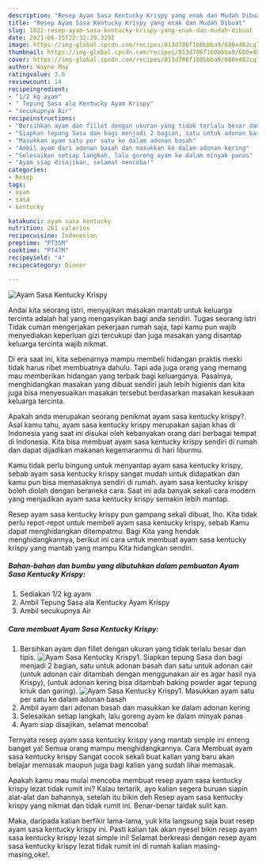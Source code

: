 ```yaml
---
description: "Resep Ayam Sasa Kentucky Krispy yang enak dan Mudah Dibuat"
title: "Resep Ayam Sasa Kentucky Krispy yang enak dan Mudah Dibuat"
slug: 1022-resep-ayam-sasa-kentucky-krispy-yang-enak-dan-mudah-dibuat
date: 2021-06-25T22:32:29.329Z
image: https://img-global.cpcdn.com/recipes/813d786f1b0bbba9/680x482cq70/ayam-sasa-kentucky-krispy-foto-resep-utama.jpg
thumbnail: https://img-global.cpcdn.com/recipes/813d786f1b0bbba9/680x482cq70/ayam-sasa-kentucky-krispy-foto-resep-utama.jpg
cover: https://img-global.cpcdn.com/recipes/813d786f1b0bbba9/680x482cq70/ayam-sasa-kentucky-krispy-foto-resep-utama.jpg
author: Wayne May
ratingvalue: 3.6
reviewcount: 14
recipeingredient:
- "1/2 kg ayam"
- " Tepung Sasa ala Kentucky Ayam Krispy"
- "secukupnya Air"
recipeinstructions:
- "Bersihkan ayam dan fillet dengan ukuran yang tidak terlalu besar dan tipis."
- "Siapkan tepung Sasa dan bagi menjadi 2 bagian, satu untuk adonan basah dan satu untuk adonan cair (untuk adonan cair ditambah dengan menggunakan air es agar hasil nya Krispy), (untuk adonan kering bisa ditambah baking powder agar tepung kriuk dan garing)."
- "Masukkan ayam satu per satu ke dalam adonan basah"
- "Ambil ayam dari adonan basah dan masukkan ke dalam adonan kering"
- "Selesaikan setiap langkah, lalu goreng ayam ke dalam minyak panas"
- "Ayam siap disajikan, selamat mencoba!"
categories:
- Resep
tags:
- ayam
- sasa
- kentucky

katakunci: ayam sasa kentucky 
nutrition: 261 calories
recipecuisine: Indonesian
preptime: "PT35M"
cooktime: "PT47M"
recipeyield: "4"
recipecategory: Dinner

---
```



![Ayam Sasa Kentucky Krispy](https://img-global.cpcdn.com/recipes/813d786f1b0bbba9/680x482cq70/ayam-sasa-kentucky-krispy-foto-resep-utama.jpg)

Andai kita seorang istri, menyajikan masakan mantab untuk keluarga tercinta adalah hal yang mengasyikan bagi anda sendiri. Tugas seorang istri Tidak cuman mengerjakan pekerjaan rumah saja, tapi kamu pun wajib menyediakan keperluan gizi tercukupi dan juga masakan yang disantap keluarga tercinta wajib nikmat.

Di era  saat ini, kita sebenarnya mampu membeli hidangan praktis meski tidak harus ribet membuatnya dahulu. Tapi ada juga orang yang memang mau memberikan hidangan yang terbaik bagi keluarganya. Pasalnya, menghidangkan masakan yang dibuat sendiri jauh lebih higienis dan kita juga bisa menyesuaikan masakan tersebut berdasarkan masakan kesukaan keluarga tercinta. 



Apakah anda merupakan seorang penikmat ayam sasa kentucky krispy?. Asal kamu tahu, ayam sasa kentucky krispy merupakan sajian khas di Indonesia yang saat ini disukai oleh kebanyakan orang dari berbagai tempat di Indonesia. Kita bisa membuat ayam sasa kentucky krispy sendiri di rumah dan dapat dijadikan makanan kegemaranmu di hari liburmu.

Kamu tidak perlu bingung untuk menyantap ayam sasa kentucky krispy, sebab ayam sasa kentucky krispy sangat mudah untuk didapatkan dan kamu pun bisa memasaknya sendiri di rumah. ayam sasa kentucky krispy boleh diolah dengan beraneka cara. Saat ini ada banyak sekali cara modern yang menjadikan ayam sasa kentucky krispy semakin lebih mantap.

Resep ayam sasa kentucky krispy pun gampang sekali dibuat, lho. Kita tidak perlu repot-repot untuk membeli ayam sasa kentucky krispy, sebab Kamu dapat menghidangkan ditempatmu. Bagi Kita yang hendak menghidangkannya, berikut ini cara untuk membuat ayam sasa kentucky krispy yang mantab yang mampu Kita hidangkan sendiri.

<!--inarticleads1-->

##### Bahan-bahan dan bumbu yang dibutuhkan dalam pembuatan Ayam Sasa Kentucky Krispy:

1. Sediakan 1/2 kg ayam
1. Ambil  Tepung Sasa ala Kentucky Ayam Krispy
1. Ambil secukupnya Air




<!--inarticleads2-->

##### Cara membuat Ayam Sasa Kentucky Krispy:

1. Bersihkan ayam dan fillet dengan ukuran yang tidak terlalu besar dan tipis.
<img src="https://img-global.cpcdn.com/steps/c997e644166fa189/160x128cq70/ayam-sasa-kentucky-krispy-langkah-memasak-1-foto.jpg" alt="Ayam Sasa Kentucky Krispy">1. Siapkan tepung Sasa dan bagi menjadi 2 bagian, satu untuk adonan basah dan satu untuk adonan cair (untuk adonan cair ditambah dengan menggunakan air es agar hasil nya Krispy), (untuk adonan kering bisa ditambah baking powder agar tepung kriuk dan garing).
<img src="https://img-global.cpcdn.com/steps/abee48eaccfbeae6/160x128cq70/ayam-sasa-kentucky-krispy-langkah-memasak-2-foto.jpg" alt="Ayam Sasa Kentucky Krispy">1. Masukkan ayam satu per satu ke dalam adonan basah
1. Ambil ayam dari adonan basah dan masukkan ke dalam adonan kering
1. Selesaikan setiap langkah, lalu goreng ayam ke dalam minyak panas
1. Ayam siap disajikan, selamat mencoba!




Ternyata resep ayam sasa kentucky krispy yang mantab simple ini enteng banget ya! Semua orang mampu menghidangkannya. Cara Membuat ayam sasa kentucky krispy Sangat cocok sekali buat kalian yang baru akan belajar memasak maupun juga bagi kalian yang sudah lihai memasak.

Apakah kamu mau mulai mencoba membuat resep ayam sasa kentucky krispy lezat tidak rumit ini? Kalau tertarik, ayo kalian segera buruan siapin alat-alat dan bahannya, setelah itu bikin deh Resep ayam sasa kentucky krispy yang nikmat dan tidak rumit ini. Benar-benar taidak sulit kan. 

Maka, daripada kalian berfikir lama-lama, yuk kita langsung saja buat resep ayam sasa kentucky krispy ini. Pasti kalian tak akan nyesel bikin resep ayam sasa kentucky krispy lezat simple ini! Selamat berkreasi dengan resep ayam sasa kentucky krispy lezat tidak rumit ini di rumah kalian masing-masing,oke!.

